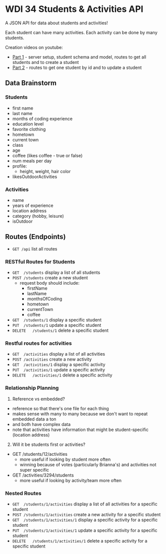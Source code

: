 # WDI 34 Students & Activities API

A JSON API for data about students and activities!

Each student can have many activities. Each activity can be done by many students.

Creation videos on youtube:
- [Part 1](https://www.youtube.com/watch?v=cw7vobpWAvs) - server setup, student schema and model, routes to get all students and to create a student
- [Part 2](https://www.youtube.com/watch?v=9jJNr2OIGAY) - routes to get one student by id and to update a student

## Data Brainstorm

### Students

- first name
- last name
- months of coding experience
- education level
- favorite clothing
- hometown
- current town
- class
- age
- coffee (likes coffee - true or false)
- num meals per day
- profile:
  - height, weight, hair color
- likesOutdoorActivities

### Activities
- name
- years of experience
- location address
- category (hobby, leisure)
- isOutdoor

## Routes  (Endpoints)

- `GET /api` list all routes

### RESTful Routes for Students

- `GET	/students`	 	  display a list of all students
- `POST	/students`	    create a new student
  - request body should include:
    - firstName
    - lastName
    - monthsOfCoding
    - hometown
    - currentTown
    - coffee
- `GET	/students/1`	  display a specific student
- `PUT	/students/1`	  update a specific student
- `DELETE	/students/1`  delete a specific student


### Restful routes for activities


- `GET	/activities`	 	  display a list of all activities
- `POST	/activities`	    create a new activity
- `GET	/activities/1`	  display a specific activity
- `PUT	/activities/1`	  update a specific activity
- `DELETE	/activities/1`  delete a specific activity

### Relationship Planning

1. Reference vs embedded?
  - reference so that there's one file for each thing
  - makes sense with many to many because we don't want to repeat embedded data a ton
  - and both have complex data
  - note that activities have information that might be student-specific (location address)

2. Will it be students first or activities?
  - GET /students/12/activities
    - more useful if looking by student more often
    - winning because of votes (particularly Brianna's) and activities not super specific
  - GET /activities/3294/students
    - more useful if looking by activity/team more often
    
### Nested Routes 

- `GET	/students/1/activities`	 	  display a list of all activities for a specific student
- `POST	/students/1/activities`	    create a new activity for a specific student
- `GET	/students/1/activities/1`	  display a specific activity for a specific student
- `PUT	/students/1/activities/1`	  update a specific activity for a specific student
- `DELETE	/students/1/activities/1`  delete a specific activity for a specific student
